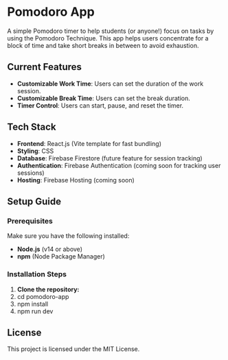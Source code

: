 # Pomodoro App

A simple Pomodoro timer to help students (or anyone!) focus on tasks by using the Pomodoro Technique. This app helps users concentrate for a block of time and take short breaks in between to avoid exhaustion.

## Current Features

- **Customizable Work Time**: Users can set the duration of the work session.
- **Customizable Break Time**: Users can set the break duration.
- **Timer Control**: Users can start, pause, and reset the timer.
  
## Tech Stack

- **Frontend**: React.js (Vite template for fast bundling)
- **Styling**: CSS
- **Database**: Firebase Firestore (future feature for session tracking)
- **Authentication**: Firebase Authentication (coming soon for tracking user sessions)
- **Hosting**: Firebase Hosting (coming soon)

## Setup Guide

### Prerequisites

Make sure you have the following installed:

- **Node.js** (v14 or above)
- **npm** (Node Package Manager)

### Installation Steps

1. **Clone the repository:**
2. cd pomodoro-app
3. npm install
4. npm run dev
   
## License

This project is licensed under the MIT License.



